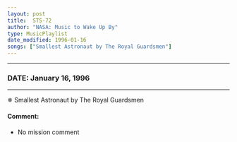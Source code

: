 ```yaml
---
layout: post
title:  STS-72
author: "NASA: Music to Wake Up By"
type: MusicPlaylist
date_modified: 1996-01-16
songs: ["Smallest Astronaut by The Royal Guardsmen"]
---
```


----
### DATE: January 16, 1996
----
✵ Smallest Astronaut by The Royal Guardsmen

#### Comment:
* No mission comment



<br/>
<center>
	<a target="_blank"
	   href="https://twitter.com/intent/tweet?hashtags=Space,NASA,Playlist,NASAWakeupCalls,SpaceProgram&text={{ page.author}}, '{{ page.songs.first }}' {{ page.title }}, {{ page.date | date: '%B %d, %Y' }}. {{ site.url }}{{ page.url }}&via=nasawakeupcalls"><i class="fab fa-twitter" alt="Tweet this page" style="font-size: 1.3em;"></i></a>
	&nbsp; 	<i class="fas fa-user-astronaut" style="font-size: 1.5em;"></i> &nbsp;
    <a type="amzn" search="'Smallest Astronaut by The Royal Guardsmen'" category="popular music">
    <i class="fab fa-amazon" style="font-size: 1.3em;"></i></a>
</center>
